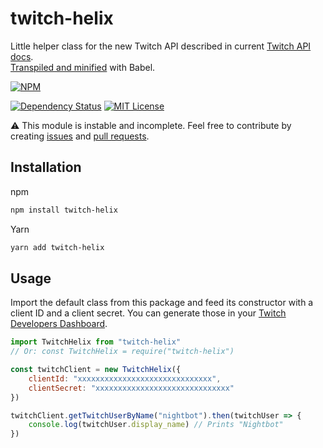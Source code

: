 # twitch-helix
Little helper class for the new Twitch API described in current [Twitch API docs](https://dev.twitch.tv/docs/api/reference).<br>
[Transpiled and minified](https://unpkg.com/twitch-helix) with Babel.

[![NPM](https://nodei.co/npm/twitch-helix.png?downloads=true&downloadRank=true&stars=true)](https://nodei.co/npm/twitch-helix/)

[![Dependency Status](https://gemnasium.com/badges/github.com/Jaid/twitch-helix.svg)](https://gemnasium.com/github.com/Jaid/twitch-helix)
[![MIT License](https://img.shields.io/badge/license-MIT-blue.svg)](https://raw.githubusercontent.com/Jaid/twitch-helix/master/license.txt)

:warning: This module is instable and incomplete. Feel free to contribute by creating [issues](https://github.com/Jaid/twitch-helix/issues) and [pull requests](https://github.com/Jaid/twitch-helix/pulls).

## Installation

npm
```bash
npm install twitch-helix
```

Yarn
```bash
yarn add twitch-helix
```

## Usage

Import the default class from this package and feed its constructor with a client ID and a client secret. You can generate those in your [Twitch Developers Dashboard](https://dev.twitch.tv/dashboard/apps).

```jsx
import TwitchHelix from "twitch-helix"
// Or: const TwitchHelix = require("twitch-helix")

const twitchClient = new TwitchHelix({
    clientId: "xxxxxxxxxxxxxxxxxxxxxxxxxxxxxx",
    clientSecret: "xxxxxxxxxxxxxxxxxxxxxxxxxxxxxx"
})

twitchClient.getTwitchUserByName("nightbot").then(twitchUser => {
    console.log(twitchUser.display_name) // Prints "Nightbot"
})
```
